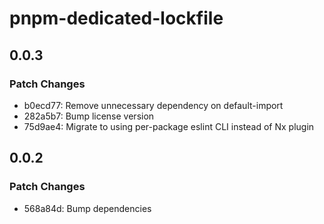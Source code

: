 # pnpm-dedicated-lockfile

## 0.0.3

### Patch Changes

- b0ecd77: Remove unnecessary dependency on default-import
- 282a5b7: Bump license version
- 75d9ae4: Migrate to using per-package eslint CLI instead of Nx plugin

## 0.0.2

### Patch Changes

- 568a84d: Bump dependencies
